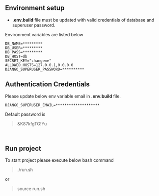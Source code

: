 Environment setup
-----------------
- **.env.build** file must be updated with valid credentials of database and superuser password.

Environment variables are listed below

`DB_NAME=*********`<br>
`DB_USER=*********`<br>
`DB_PASS=*********`<br>
`DB_HOST=db`<br>
`SECRET_KEY="changeme"`<br>
`ALLOWED_HOSTS=127.0.0.1,0.0.0.0`<br>
`DJANGO_SUPERUSER_PASSWORD=**********`<br>

Authentication Credentials
----------------------------
Please update below env variable email in **.env.build** file. 

`DJANGO_SUPERUSER_EMAIL=********************`<br>

Default password is

> &K87kfgTG!Yu

<br>

Run project
---------------
To start project please execute below bash command

> ./run.sh

or 

> source run.sh

<br>

